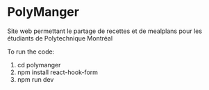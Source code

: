 # PolyManger
Site web permettant le partage de recettes et de mealplans pour les étudiants de Polytechnique Montréal

To run the code: 

1. cd polymanger
2. npm install react-hook-form
3. npm run dev
